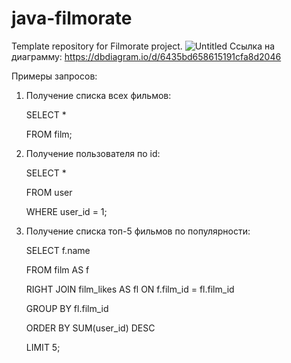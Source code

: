 # java-filmorate
Template repository for Filmorate project.
![Untitled](https://user-images.githubusercontent.com/118081787/231573383-8a4563c5-6f49-4f85-8806-184485ee22f1.png)
Ссылка на диаграмму:
https://dbdiagram.io/d/6435bd658615191cfa8d2046

Примеры запросов:
1. Получение списка всех фильмов:

    SELECT *

    FROM film;



3. Получение пользователя по id:

   SELECT *

   FROM user

   WHERE user_id = 1;


3. Получение списка топ-5 фильмов по популярности:

   SELECT f.name

   FROM film AS f

   RIGHT JOIN film_likes AS fl ON f.film_id = fl.film_id

   GROUP BY fl.film_id

   ORDER BY SUM(user_id) DESC
   
   LIMIT 5;
 
